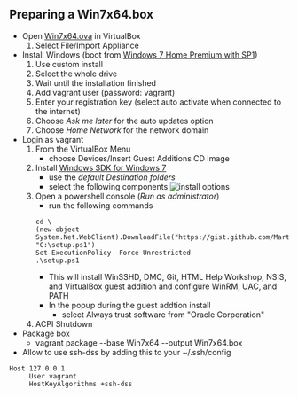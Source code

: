 ## Preparing a Win7x64.box
- Open [Win7x64.ova][] in VirtualBox
    1. Select File/Import Appliance
- Install Windows (boot from [Windows 7 Home Premium with SP1](http://msft.digitalrivercontent.net/win/X17-58997.iso))
    1. Use custom install
    1. Select the whole drive
    1. Wait until the installation finished
    1. Add vagrant user (password: vagrant)
    1. Enter your registration key (select auto activate when connected to the internet)
    1. Choose _Ask me later_ for the auto updates option
    1. Choose _Home Network_ for the network domain
- Login as vagrant
    1. From the VirtualBox Menu
       - choose Devices/Insert Guest Additions CD Image
    1. Install [Windows SDK for Windows 7](http://www.microsoft.com/en-us/download/confirmation.aspx?id=3138)
        - use the _default Destination folders_
        - select the following components
        ![install options](https://gist.github.com/MartinNowak/8270666/raw/win_sdk.png)
    1. Open a powershell console (_Run as administrator_)
        - run the following commands
        ```
        cd \
        (new-object System.Net.WebClient).DownloadFile("https://gist.github.com/MartinNowak/8270666/raw/setup.ps1", "C:\setup.ps1")
        Set-ExecutionPolicy -Force Unrestricted
        .\setup.ps1
        ```
        - This will install WinSSHD, DMC, Git, HTML Help Workshop, NSIS, and
          VirtualBox guest addition and configure WinRM, UAC, and PATH
        - In the popup during the guest addtion install
          - select Always trust software from "Oracle Corporation"
    1. ACPI Shutdown
- Package box
    - vagrant package --base Win7x64 --output Win7x64.box
- Allow to use ssh-dss by adding this to your ~/.ssh/config
```
Host 127.0.0.1
     User vagrant
     HostKeyAlgorithms +ssh-dss
```

[Win7x64.ova]: https://gist.github.com/MartinNowak/8270666/raw/Win7x64.ova
[setup.ps1]: https://gist.github.com/MartinNowak/8270666/raw/setup.ps1
